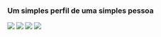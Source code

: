 ### Um simples perfil de uma simples pessoa


<div> 
  <a href="https://www.youtube.com/@g0uvea" target="_blank"><img src="https://img.shields.io/badge/YouTube-FF0000?style=for-the-badge&logo=youtube&logoColor=white" target="_blank"></a>
  <a href="https://www.twitch.tv/g0uvea1" target="_blank"><img src="https://img.shields.io/badge/Twitch-9146FF?style=for-the-badge&logo=twitch&logoColor=white" target="_blank"></a>
  <a href="https://instagram.com/g0uvea1" target="_blank"><img src="https://img.shields.io/badge/Instagram-%23E4405F?style=for-the-badge&logo=instagram&logoColor=white" target="_blank"></a>
  <a href="https://twitter.com/g0uvea1" target="_blank"><img src="https://img.shields.io/badge/Twitter-1DA1F2?style=for-the-badge&logo=twitter&logoColor=white" target="_blank"></a>
</div>

<!--
<div>
  <a href="https://youtube.com/@g0uvea">
    <img height="150em" src="https://github-readme-stats.vercel.app/api?username=g0uvea&show_icons=true&theme=tokyonight">
    <img height="150em" src="https://github-readme-stats.vercel.app/api/top-langs/?username=g0uvea&layout=compact&langs_count=16&theme=tokyonight">
</div> -->
